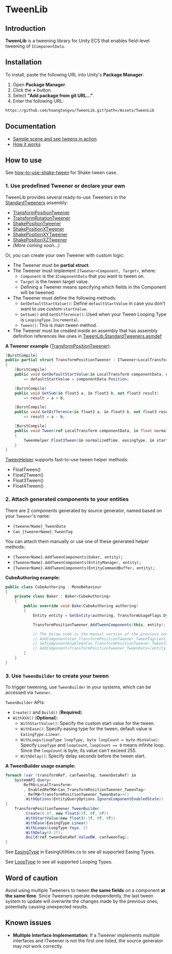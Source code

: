 # TweenLib

## Introduction

**TweenLib** is a tweening library for Unity ECS that enables field-level tweening of `IComponentData`.

## Installation

To install, paste the following URL into Unity's **Package Manager**:

1. Open **Package Manager**.
2. Click the **+** button.
3. Select **"Add package from git URL..."**.
4. Enter the following URL:

```bash
https://github.com/hoangtongvu/TweenLib.git?path=/Assets/TweenLib
```

## Documentation

- [Sample scene and see tweens in action](Assets/TweenLib/Documentation~/see-tweens-in-action.md)
- [How it works](Assets/TweenLib/Documentation~/how-it-works.md)

## How to use

See [how-to-use-shake-tween](Assets/TweenLib/Documentation~/how-to-use-shake-tween.md) for Shake tween case.

### 1. Use predefined Tweener or declare your own

TweenLib provides several ready-to-use Tweeners in the [StandardTweeners](Assets/TweenLib/StandardTweeners) assembly:
- [TransformPositionTweener](Assets/TweenLib/StandardTweeners/TransformPositionTweener.cs)
- [TransformRotationTweener](Assets/TweenLib/StandardTweeners/TransformRotationTweener.cs)
- [ShakePositionTweener](Assets/TweenLib/StandardTweeners/ShakePositionTweeners/ShakePositionTweener.cs)
- [ShakePositionXTweener](Assets/TweenLib/StandardTweeners/ShakePositionTweeners/ShakePositionXTweener.cs)
- [ShakePositionXYTweener](Assets/TweenLib/StandardTweeners/ShakePositionTweeners/ShakePositionXYTweener.cs)
- [ShakePositionXZTweener](Assets/TweenLib/StandardTweeners/ShakePositionTweeners/ShakePositionXZTweener.cs)
- *(More coming soon...)*

Or, you can create your own Tweener with custom logic:
- The Tweener must be **partial struct**.
- The Tweener must implement `ITweener<Component, Target>`, where:
    - `Component` is the `IComponentData` that you want to tween on.
    - `Target` is the tween target value.
    - Defining a Tweener means specifying which fields in the Component will be tweened.
- The Tweener must define the following methods:
    - `GetDefaultStartValue()`: Define `defaultStartValue` in case you don't want to use custom `startValue`.
    - `GetSum()` and `GetDifference()`: Used when your Tween Looping Type is `LoopingType.Incremental`.
    - `Tween()`: This is main tween method.
- The Tweener must be created inside an assembly that has assembly definition references like ones in [TweenLib.StandardTweeners.asmdef](Assets/TweenLib/StandardTweeners/TweenLib.StandardTweeners.asmdef)

**A Tweener example** ([TransformPositionTweener](Assets/TweenLib/StandardTweeners/TransformPositionTweener.cs)):
```cs
[BurstCompile]
public partial struct TransformPositionTweener : ITweener<LocalTransform, float3>
{
    [BurstCompile]
    public void GetDefaultStartValue(in LocalTransform componentData, out float3 defaultStartValue)
        => defaultStartValue = componentData.Position;

    [BurstCompile]
    public void GetSum(in float3 a, in float3 b, out float3 result)
        => result = a + b;

    [BurstCompile]
    public void GetDifference(in float3 a, in float3 b, out float3 result)
        => result = a - b;

    [BurstCompile]
    public void Tween(ref LocalTransform componentData, in float normalizedTime, EasingType easingType, in float3 startValue, in float3 target)
    {
        TweenHelper.Float3Tween(in normalizedTime, easingType, in startValue, in target, out componentData.Position);
    }
}
```

[TweenHelper](Assets/TweenLib/Utilities/Helpers/TweenHelper.cs) supports fast-to-use tween helper methods:
- FloatTween()
- Float2Tween()
- Float3Tween()
- Float4Tween()

### 2. Attach generated components to your entities

There are 2 components generated by source generator, named based on your `Tweener`'s name:
- `{tweenerName}_TweenData`
- `Can_{tweenerName}_TweenTag`

You can attach them manually or use one of these generated helper methods:
- `{TweenerName}.AddTweenComponents(baker, entity);`
- `{TweenerName}.AddTweenComponents(EntityManager, entity);`
- `{TweenerName}.AddTweenComponents(EntityCommandBuffer, entity);`

**CubeAuthoring example:**
```cs
public class CubeAuthoring : MonoBehaviour
{
    private class Baker : Baker<CubeAuthoring>
    {
        public override void Bake(CubeAuthoring authoring)
        {
            Entity entity = GetEntity(authoring, TransformUsageFlags.Dynamic);

            TransformPositionTweener.AddTweenComponents(this, entity);

            // The below code is the manual version of the previous one
            // AddComponent<Can_TransformPositionTweener_TweenTag>(entity);
            // SetComponentEnabled<Can_TransformPositionTweener_TweenTag>(entity, false);
            // AddComponent<TransformPositionTweener_TweenData>(entity);
        }
    }
}
```

### 3. Use `TweenBuilder` to create your tween

To trigger tweening, use `TweenBuilder` in your systems, which can be accessed via `Tweener`.

`TweenBuilder` APIs:

- `Create()` and `Build()` (**Required**)
- `WithXXX()` (**Optional**):
    - `WithStartValue()`: Specify the custom start value for the tween.
    - `WithEase()`: Specify easing type for the tween, default value is `EasingType.Linear`.
    - `WithLoops(LoopType loopType, byte loopCount = byte.MinValue)`: Specify `LoopType` and `loopCount`, `loopCount == 0` means infinite loop. Since the `loopCount` is byte, its value can't exceed 255.
    - `WithDelay()`: Specify delay seconds before the tween start.

**A TweenBuilder usage example:**
```cs
foreach (var (transformRef, canTweenTag, tweenDataRef) in
    SystemAPI.Query<
        RefRO<LocalTransform>
        , EnabledRefRW<Can_TransformPositionTweener_TweenTag>
        , RefRW<TransformPositionTweener_TweenData>>()
        .WithOptions(EntityQueryOptions.IgnoreComponentEnabledState))
{
    TransformPositionTweener.TweenBuilder
        .Create(0.8f, new float3(3f, 0f, 0f))
        .WithStartValue(new float3(-3f, 0f, 0f))
        .WithEase(EasingType.Linear)
        .WithLoops(LoopType.Yoyo, 2)
        .WithDelay(0.2f);
        .Build(ref tweenDataRef.ValueRW, canTweenTag);
}
```

See [EasingType](Assets/TweenLib/Utilities/EasingUtilities.cs) in EasingUtilities.cs to see all supported Easing Types.

See [LoopType](Assets/TweenLib/Commons/LoopType.cs) to see all supported Looping Types.

## Word of caution

Avoid using multiple Tweeners to tween **the same fields** on a component **at the same time**. Since Tweeners operate independently, the last tween system to update will overwrite the changes made by the previous ones, potentially causing unexpected results.

## Known issues

- **Multiple Interface Implementation:** If a Tweener implements multiple interfaces and ITweener is not the first one listed, the source generator may not work correctly.
